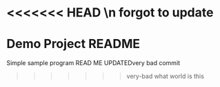<<<<<<< HEAD
 \n forgot to update
=======
# Demo Project README
Simple sample program 
READ ME UPDATEDvery bad commit
>>>>>>> very-bad
what world is this 
